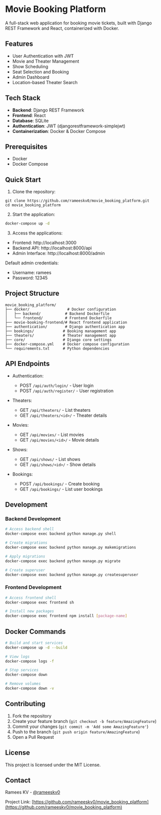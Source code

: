 # Movie Booking Platform

A full-stack web application for booking movie tickets, built with Django REST Framework and React, containerized with Docker.

## Features

- User Authentication with JWT
- Movie and Theater Management
- Show Scheduling
- Seat Selection and Booking
- Admin Dashboard
- Location-based Theater Search

## Tech Stack

- **Backend**: Django REST Framework
- **Frontend**: React
- **Database**: SQLite
- **Authentication**: JWT (djangorestframework-simplejwt)
- **Containerization**: Docker & Docker Compose

## Prerequisites

- Docker
- Docker Compose

## Quick Start

1. Clone the repository: 
```
git clone https://github.com/rameeskv0/movie_booking_platform.git
cd movie_booking_platform
```
2. Start the application:
```bash
docker-compose up -d
```

3. Access the applications:
- Frontend: http://localhost:3000
- Backend API: http://localhost:8000/api
- Admin Interface: http://localhost:8000/admin

Default admin credentials:
- Username: ramees
- Password: 12345

## Project Structure

```
movie_booking_platform/
├── docker/                 # Docker configuration
│   ├── backend/           # Backend Dockerfile
│   └── frontend/          # Frontend Dockerfile
├── movie-booking-frontend/# React frontend application
├── authentication/        # Django authentication app
├── bookings/             # Booking management app
├── theaters/             # Theater management app
├── core/                 # Django core settings
├── docker-compose.yml    # Docker compose configuration
└── requirements.txt      # Python dependencies
```

## API Endpoints

- Authentication:
  - POST `/api/auth/login/` - User login
  - POST `/api/auth/register/` - User registration

- Theaters:
  - GET `/api/theaters/` - List theaters
  - GET `/api/theaters/<id>/` - Theater details

- Movies:
  - GET `/api/movies/` - List movies
  - GET `/api/movies/<id>/` - Movie details

- Shows:
  - GET `/api/shows/` - List shows
  - GET `/api/shows/<id>/` - Show details

- Bookings:
  - POST `/api/bookings/` - Create booking
  - GET `/api/bookings/` - List user bookings

## Development

### Backend Development

```bash
# Access backend shell
docker-compose exec backend python manage.py shell

# Create migrations
docker-compose exec backend python manage.py makemigrations

# Apply migrations
docker-compose exec backend python manage.py migrate

# Create superuser
docker-compose exec backend python manage.py createsuperuser
```

### Frontend Development

```bash
# Access frontend shell
docker-compose exec frontend sh

# Install new packages
docker-compose exec frontend npm install [package-name]
```

## Docker Commands

```bash
# Build and start services
docker-compose up -d --build

# View logs
docker-compose logs -f

# Stop services
docker-compose down

# Remove volumes
docker-compose down -v
```

## Contributing

1. Fork the repository
2. Create your feature branch (`git checkout -b feature/AmazingFeature`)
3. Commit your changes (`git commit -m 'Add some AmazingFeature'`)
4. Push to the branch (`git push origin feature/AmazingFeature`)
5. Open a Pull Request

## License

This project is licensed under the MIT License.

## Contact

Ramees KV - [@rameeskv0](https://github.com/rameeskv0)

Project Link: [https://github.com/rameeskv0/movie_booking_platform](https://github.com/rameeskv0/movie_booking_platform)
